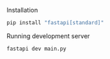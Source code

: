 Installation

```bash
pip install "fastapi[standard]"
```
Running development server

```bash
fastapi dev main.py
```
